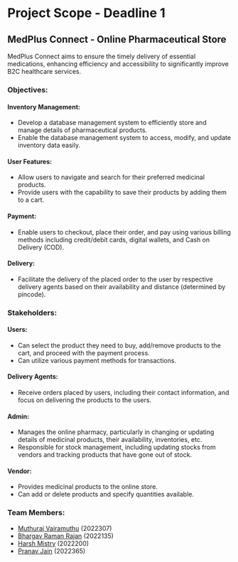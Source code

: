# Project Scope - Deadline 1

## MedPlus Connect - Online Pharmaceutical Store

MedPlus Connect aims to ensure the timely delivery of essential medications, enhancing efficiency and accessibility to significantly improve B2C healthcare services.

### Objectives:

#### Inventory Management:
- Develop a database management system to efficiently store and manage details of pharmaceutical products.
- Enable the database management system to access, modify, and update inventory data easily.

#### User Features:
- Allow users to navigate and search for their preferred medicinal products.
- Provide users with the capability to save their products by adding them to a cart.

#### Payment:
- Enable users to checkout, place their order, and pay using various billing methods including credit/debit cards, digital wallets, and Cash on Delivery (COD).

#### Delivery:
- Facilitate the delivery of the placed order to the user by respective delivery agents based on their availability and distance (determined by pincode).

### Stakeholders:

#### Users:
- Can select the product they need to buy, add/remove products to the cart, and proceed with the payment process.
- Can utilize various payment methods for transactions.

#### Delivery Agents:
- Receive orders placed by users, including their contact information, and focus on delivering the products to the users.

#### Admin:
- Manages the online pharmacy, particularly in changing or updating details of medicinal products, their availability, inventories, etc.
- Responsible for stock management, including updating stocks from vendors and tracking products that have gone out of stock.

#### Vendor:
- Provides medicinal products to the online store.
- Can add or delete products and specify quantities available.

### Team Members:

- [Muthuraj Vairamuthu](https://github.com/Muthuraj-Vairamuthu) (2022307)
- [Bhargav Raman Rajan](https://github.com/1ev0y) (2022135)
- [Harsh Mistry](https://github.com/FakePickle) (2022200)
- [Pranav Jain](https://github.com/pranavvision) (2022365)
